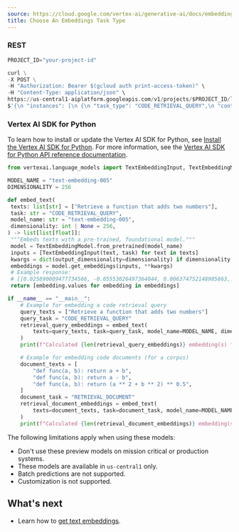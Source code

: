 ```yaml
---
source: https://cloud.google.com/vertex-ai/generative-ai/docs/embeddings/choose-task-type
title: Choose An Embeddings Task Type
---
```


### REST

```python
PROJECT_ID="your-project-id"

curl \
-X POST \
-H "Authorization: Bearer $(gcloud auth print-access-token)" \
-H "Content-Type: application/json" \
https://us-central1-aiplatform.googleapis.com/v1/projects/$PROJECT_ID/locations/us-central1/publishers/google/models/text-embedding-005:predict -d \
$'{\n "instances": [\n {\n "task_type": "CODE_RETRIEVAL_QUERY",\n "content": "Function to add two numbers"\n }\n ],\n}'

```

### Vertex AI SDK for Python

To learn how to install or update the Vertex AI SDK for Python, see [Install the Vertex AI SDK for Python](https://cloud.google.com/vertex-ai/docs/start/use-vertex-ai-python-sdk).
For more information, see the
[Vertex AI SDK for Python API reference documentation](https://cloud.google.com/python/docs/reference/aiplatform/latest).

```python
from vertexai.language_models import TextEmbeddingInput, TextEmbeddingModel

MODEL_NAME = "text-embedding-005"
DIMENSIONALITY = 256

def embed_text(
 texts: list[str] = ["Retrieve a function that adds two numbers"],
 task: str = "CODE_RETRIEVAL_QUERY",
 model_name: str = "text-embedding-005",
 dimensionality: int | None = 256,
) -> list[list[float]]:
 """Embeds texts with a pre-trained, foundational model."""
 model = TextEmbeddingModel.from_pretrained(model_name)
 inputs = [TextEmbeddingInput(text, task) for text in texts]
 kwargs = dict(output_dimensionality=dimensionality) if dimensionality else {}
 embeddings = model.get_embeddings(inputs, **kwargs)
 # Example response:
 # [[0.025890009477734566, -0.05553026497364044, 0.006374752148985863,...],
 return [embedding.values for embedding in embeddings]

if __name__ == "__main__":
    # Example for embedding a code retrieval query
    query_texts = ["Retrieve a function that adds two numbers"]
    query_task = "CODE_RETRIEVAL_QUERY"
    retrieval_query_embeddings = embed_text(
        texts=query_texts, task=query_task, model_name=MODEL_NAME, dimensionality=DIMENSIONALITY
    )
    print(f"Calculated {len(retrieval_query_embeddings)} embedding(s) for the query.")

    # Example for embedding code documents (for a corpus)
    document_texts = [
        "def func(a, b): return a + b",
        "def func(a, b): return a - b",
        "def func(a, b): return (a ** 2 + b ** 2) ** 0.5",
    ]
    document_task = "RETRIEVAL_DOCUMENT"
    retrieval_document_embeddings = embed_text(
        texts=document_texts, task=document_task, model_name=MODEL_NAME, dimensionality=DIMENSIONALITY
    )
    print(f"Calculated {len(retrieval_document_embeddings)} embedding(s) for the documents.")

```

The following limitations apply when using these models:

- Don't use these preview models on mission critical or production systems.
- These models are available in `us-central1` only.
- Batch predictions are not supported.
- Customization is not supported.

## What's next

- Learn how to
 [get text embeddings](https://cloud.google.com/vertex-ai/generative-ai/docs/embeddings/get-text-embeddings).
